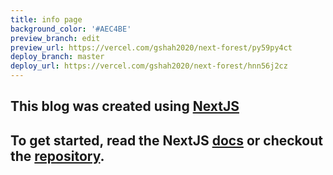 ```yaml
---
title: info page
background_color: '#AEC4BE'
preview_branch: edit
preview_url: https://vercel.com/gshah2020/next-forest/py59py4ct
deploy_branch: master
deploy_url: https://vercel.com/gshah2020/next-forest/hnn56j2cz
---
```


## This blog was created using [NextJS](https://nextjs.org/)

## To get started, read the NextJS [docs](https://nextjs.org/docs) or checkout the [repository](https://github.com/kendallstrautman/brevifolia-nextjs).
